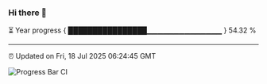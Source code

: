 ### Hi there 👋

⏳ Year progress { ████████████████▁▁▁▁▁▁▁▁▁▁▁▁▁▁ } 54.32 %

---

⏰ Updated on Fri, 18 Jul 2025 06:24:45 GMT

![Progress Bar CI](https://github.com/liununu/liununu/workflows/Progress%20Bar%20CI/badge.svg)
